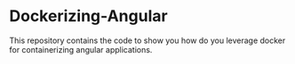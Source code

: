 # Dockerizing-Angular
This repository contains the code to show you how do you leverage docker for containerizing angular applications. 
